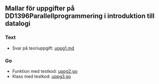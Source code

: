 ## Mallar för uppgifter på DD1396Parallellprogrammering i introduktion till datalogi

### Text

- Svar på teoriuppgift: [uppg1.md](https://github.com/korthaj/pallinda21/blob/master/ovn0/uppg1.md)

### Go

- Funktion med testkod: [uppg2.go](https://github.com/korthaj/pallinda21/blob/master/ovn0/uppg2.go)
- Klass med testkod: [uppg3.go](https://github.com/korthaj/pallinda21/blob/master/ovn0/uppg3.go)
